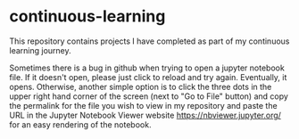 # continuous-learning
This repository contains projects I have completed as part of my continuous learning journey.

Sometimes there is a bug in github when trying to open a jupyter notebook file. If it doesn't open, please just click to reload and try again. Eventually, it opens. Otherwise, another simple option is to click the three dots in the upper right hand corner of the screen (next to "Go to File" button) and copy the permalink for the file you wish to view in my repository and paste the URL in the Jupyter Notebook Viewer website https://nbviewer.jupyter.org/ for an easy rendering of the notebook. 

